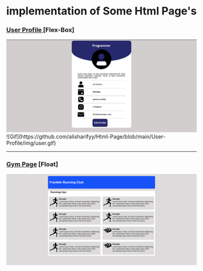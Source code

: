 # implementation of Some Html Page's


### <a href="./User-Profile" >User Profile </a> [Flex-Box]
<img src="./User-Profile/img/profile.png" width="600px">
![Gif](https://github.com/alisharifyy/Html-Page/blob/main/User-Profile/img/user.gif)


___

### <a href="./Gym_page" >Gym Page</a> [Float]
<img src='./Gym_page/images/float.png' width="600px">



